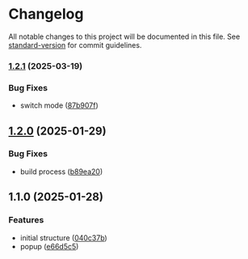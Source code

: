 # Changelog

All notable changes to this project will be documented in this file. See [standard-version](https://github.com/conventional-changelog/standard-version) for commit guidelines.

### [1.2.1](https://github.com/cooker-mock/cooker-proxy/compare/v1.2.0...v1.2.1) (2025-03-19)


### Bug Fixes

* switch mode ([87b907f](https://github.com/cooker-mock/cooker-proxy/commit/87b907fbfe57e74a072a2253812195eee3a807db))

## [1.2.0](https://github.com/cooker-mock/cooker-proxy/compare/v1.1.0...v1.2.0) (2025-01-29)


### Bug Fixes

* build process ([b89ea20](https://github.com/cooker-mock/cooker-proxy/commit/b89ea205f6b2e504f39ca5c928dae070b259ec9a))

## 1.1.0 (2025-01-28)


### Features

* initial structure ([040c37b](https://github.com/Alex-xd/cooker-proxy/commit/040c37b3b3a51572b03f818273c5e141478c03a4))
* popup ([e66d5c5](https://github.com/Alex-xd/cooker-proxy/commit/e66d5c5d3fe1797c8067a2a626239d86cd21c6db))
